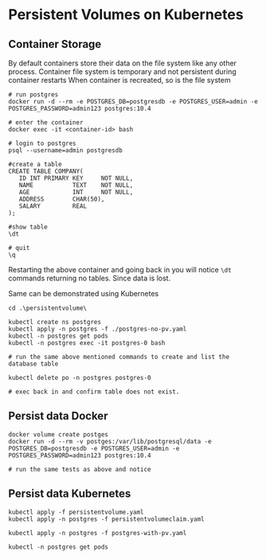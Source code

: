 # Persistent Volumes on Kubernetes

## Container Storage

By default containers store their data on the file system like any other process.
Container file system is temporary and not persistent during container restarts
When container is recreated, so is the file system

```
# run postgres
docker run -d --rm -e POSTGRES_DB=postgresdb -e POSTGRES_USER=admin -e POSTGRES_PASSWORD=admin123 postgres:10.4

# enter the container
docker exec -it <container-id> bash

# login to postgres
psql --username=admin postgresdb

#create a table
CREATE TABLE COMPANY(
   ID INT PRIMARY KEY     NOT NULL,
   NAME           TEXT    NOT NULL,
   AGE            INT     NOT NULL,
   ADDRESS        CHAR(50),
   SALARY         REAL
);

#show table
\dt

# quit
\q
```

Restarting the above container and going back in you will notice `\dt` commands returning no tables.
Since data is lost.

Same can be demonstrated using Kubernetes

```
cd .\persistentvolume\

kubectl create ns postgres
kubectl apply -n postgres -f ./postgres-no-pv.yaml
kubectl -n postgres get pods
kubectl -n postgres exec -it postgres-0 bash

# run the same above mentioned commands to create and list the database table

kubectl delete po -n postgres postgres-0

# exec back in and confirm table does not exist.
```

## Persist data Docker

```
docker volume create postges
docker run -d --rm -v postges:/var/lib/postgresql/data -e POSTGRES_DB=postgresdb -e POSTGRES_USER=admin -e POSTGRES_PASSWORD=admin123 postgres:10.4

# run the same tests as above and notice
```

## Persist data Kubernetes

```
kubectl apply -f persistentvolume.yaml
kubectl apply -n postgres -f persistentvolumeclaim.yaml

kubectl apply -n postgres -f postgres-with-pv.yaml

kubectl -n postgres get pods

```
